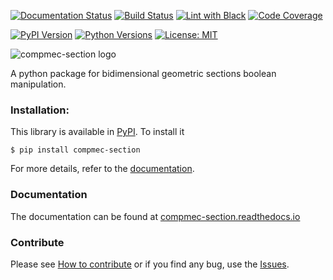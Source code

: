 [![Documentation Status][docs-img]][docs-url]
[![Build Status][build-img]][build-url]
[![Lint with Black][lintblack-img]][lintblack-url]
[![Code Coverage][coverage-img]][coverage-url]

[![PyPI Version][pypi-img]][pypi-url]
[![Python Versions][pyversions-img]][pyversions-url]
[![License: MIT][license-img]][license-url]

![compmec-section logo](docs/source/img/logo.svg)

A python package for bidimensional geometric sections boolean manipulation.


### Installation:

This library is available in [PyPI][pypi-url]. To install it

```
$ pip install compmec-section
```

For more details, refer to the [documentation][docs-url].

### Documentation

The documentation can be found at [compmec-section.readthedocs.io][docs-url]


### Contribute

Please see [How to contribute][contribute-url] or if you find any bug, use the [Issues][issues-url].

<!-- Badges: -->

[lintblack-img]: https://github.com/compmec/section/actions/workflows/black.yaml/badge.svg
[lintblack-url]: https://github.com/compmec/section/actions/workflows/black.yaml
[docs-img]: https://readthedocs.org/projects/compmec-section/badge/?version=latest
[docs-url]: https://compmec-section.readthedocs.io/en/latest/?badge=latest
[pypi-img]: https://img.shields.io/pypi/v/compmec-section
[pypi-url]: https://pypi.org/project/compmec-section/
[build-img]: https://github.com/compmec/section/actions/workflows/build.yaml/badge.svg
[build-url]: https://github.com/compmec/section/actions/workflows/build.yaml
[coverage-img]: https://codecov.io/gh/compmec/section/branch/main/graph/badge.svg?token=vfGMPe9W3I
[coverage-url]: https://codecov.io/gh/compmec/section
[pyversions-img]: https://img.shields.io/pypi/pyversions/compmec-section.svg?style=flat-square
[pyversions-url]: https://pypi.org/project/compmec-section/
[license-img]: https://img.shields.io/pypi/l/ansicolortags.svg
[license-url]: https://github.com/compmec/section/blob/main/LICENSE.md
[pypi-url]: https://pypi.org/project/compmec-section/
[issues-url]: https://github.com/compmec/section/issues
[contribute-url]: https://github.com/compmec/section/discussions/2
